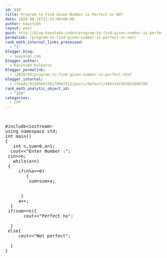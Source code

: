 ```yaml
---
id: 620
title: Program to Find Given Number is Perfect or NOT
date: 2020-08-16T11:32:00+00:00
author: kaustubh
layout: post
guid: http://blog.kaustubh.codes/program-to-find-given-number-is-perfect-or-not/
permalink: /program-to-find-given-number-is-perfect-or-not/
rank_math_internal_links_processed:
  - "1"
blogger_blog:
  - swayalgo.com
blogger_author:
  - Kaustubh Kulkarni
blogger_permalink:
  - /2020/08/program-to-find-given-number-is-perfect.html
blogger_internal:
  - /feeds/8126989156179907512/posts/default/4861592363821896786
rank_math_analytic_object_id:
  - "224"
categories:
  - CPP
---
```

<pre><br /><br />#include&lt;iostream><br />using namespace std;<br />int main()<br />{<br />	int n,sum=0,a=1;<br />	cout&lt;&lt;"Enter Number :";<br />	cin>>n;<br />	while(a&lt;n)<br />	{<br />		if(n%a==0)<br />		{<br />			sum=sum+a;<br />			<br />			<br />		}<br />		a++;<br />	}<br />	if(sum==n){<br />		cout&lt;&lt;"Perfect no";<br />		<br />	}<br />	else{<br />		cout&lt;&lt;"Not perfect";<br />		<br />	}<br />}<br /><br /><br /></pre>
